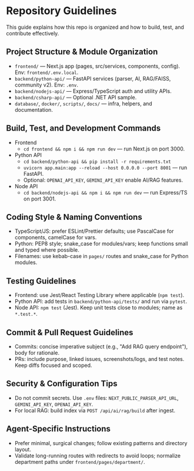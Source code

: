 # Repository Guidelines

This guide explains how this repo is organized and how to build, test, and contribute effectively.

## Project Structure & Module Organization
- `frontend/` — Next.js app (pages, src/services, components, config). Env: `frontend/.env.local`.
- `backend/python-api/` — FastAPI services (parser, AI, RAG/FAISS, community v2). Env: `.env`.
- `backend/nodejs-api/` — Express/TypeScript auth and utility APIs.
- `backend/csharp-api/` — Optional .NET API sample.
- `database/`, `docker/`, `scripts/`, `docs/` — infra, helpers, and documentation.

## Build, Test, and Development Commands
- Frontend
  - `cd frontend && npm i && npm run dev` — run Next.js on port 3000.
- Python API
  - `cd backend/python-api && pip install -r requirements.txt`
  - `uvicorn app.main:app --reload --host 0.0.0.0 --port 8001` — run FastAPI.
  - Optional: `OPENAI_API_KEY`, `GEMINI_API_KEY` enable AI/RAG features.
- Node API
  - `cd backend/nodejs-api && npm i && npm run dev` — run Express/TS on port 3001.

## Coding Style & Naming Conventions
- TypeScript/JS: prefer ESLint/Prettier defaults; use PascalCase for components, camelCase for vars.
- Python: PEP8 style; snake_case for modules/vars; keep functions small and typed where possible.
- Filenames: use kebab-case in `pages/` routes and snake_case for Python modules.

## Testing Guidelines
- Frontend: use Jest/React Testing Library where applicable (`npm test`).
- Python API: add tests in `backend/python-api/tests/` and run via `pytest`.
- Node API: `npm test` (Jest). Keep unit tests close to modules; name as `*.test.*`.

## Commit & Pull Request Guidelines
- Commits: concise imperative subject (e.g., "Add RAG query endpoint"), body for rationale.
- PRs: include purpose, linked issues, screenshots/logs, and test notes. Keep diffs focused and scoped.

## Security & Configuration Tips
- Do not commit secrets. Use `.env` files: `NEXT_PUBLIC_PARSER_API_URL`, `GEMINI_API_KEY`, `OPENAI_API_KEY`.
- For local RAG: build index via `POST /api/ai/rag/build` after ingest.

## Agent-Specific Instructions
- Prefer minimal, surgical changes; follow existing patterns and directory layout.
- Validate long-running routes with redirects to avoid loops; normalize department paths under `frontend/pages/department/`.
